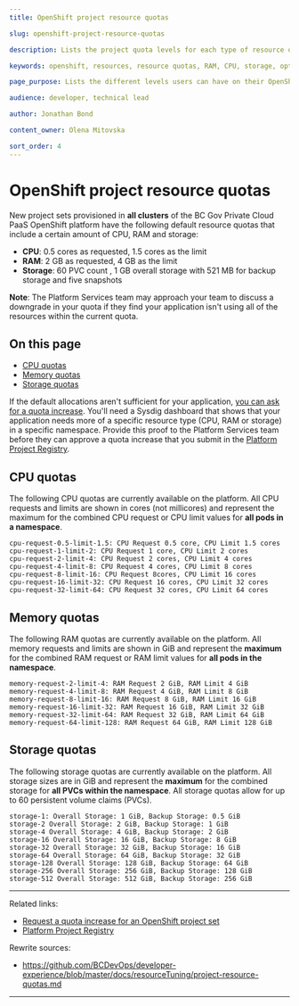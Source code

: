 ```yaml
---
title: OpenShift project resource quotas

slug: openshift-project-resource-quotas

description: Lists the project quota levels for each type of resource on an OpenShift project set.

keywords: openshift, resources, resource quotas, RAM, CPU, storage, optimization, claims, project, quota

page_purpose: Lists the different levels users can have on their OpenShift project sets. The different resources available are CPU, memory, and storage.

audience: developer, technical lead

author: Jonathan Bond

content_owner: Olena Mitovska

sort_order: 4
---
```

# OpenShift project resource quotas

New project sets provisioned in **all clusters** of the BC Gov Private Cloud PaaS OpenShift platform have the following default resource quotas that include a certain amount of CPU, RAM and storage:
- **CPU**: 0.5 cores as requested, 1.5 cores as the limit
- **RAM**: 2 GB as requested, 4 GB as the limit
- **Storage**: 60 PVC count , 1 GB overall storage with 521 MB for backup storage and five snapshots

**Note**: The Platform Services team may approach your team to discuss a downgrade in your quota if they find your application isn't using all of the resources within the current quota.

## On this page
- [CPU quotas](#cpu)
- [Memory quotas](#memory)
- [Storage quotas](#storage)

If the default allocations aren't sufficient for your application, [you can ask for a quota increase](./request-quota-increase-for-openshift-project-set.md). You'll need a Sysdig dashboard that shows that your application needs more of a specific resource type (CPU, RAM or storage) in a specific namespace. Provide this proof to the Platform Services team before they can approve a quota increase that you submit in the [Platform Project Registry](https://registry.developer.gov.bc.ca/public-landing).

## CPU quotas<a name="cpu"></a>

The following CPU quotas are currently available on the platform. All CPU requests and limits are shown in cores (not millicores) and represent the maximum for the combined CPU request or CPU limit values for **all pods in a namespace**.

```
cpu-request-0.5-limit-1.5: CPU Request 0.5 core, CPU Limit 1.5 cores
cpu-request-1-limit-2: CPU Request 1 core, CPU Limit 2 cores
cpu-request-2-limit-4: CPU Request 2 cores, CPU Limit 4 cores
cpu-request-4-limit-8: CPU Request 4 cores, CPU Limit 8 cores
cpu-request-8-limit-16: CPU Request 8cores, CPU Limit 16 cores
cpu-request-16-limit-32: CPU Request 16 cores, CPU Limit 32 cores
cpu-request-32-limit-64: CPU Request 32 cores, CPU Limit 64 cores
```

## Memory quotas<a name="memory"></a>

The following RAM quotas are currently available on the platform. All memory requests and limits are shown in GiB and represent the **maximum** for the combined RAM request or RAM limit values for **all pods in the namespace**.

```
memory-request-2-limit-4: RAM Request 2 GiB, RAM Limit 4 GiB
memory-request-4-limit-8: RAM Request 4 GiB, RAM Limit 8 GiB
memory-request-8-limit-16: RAM Request 8 GiB, RAM Limit 16 GiB
memory-request-16-limit-32: RAM Request 16 GiB, RAM Limit 32 GiB
memory-request-32-limit-64: RAM Request 32 GiB, RAM Limit 64 GiB
memory-request-64-limit-128: RAM Request 64 GiB, RAM Limit 128 GiB
```

## Storage quotas<a name="storage"></a>

The following storage quotas are currently available on the platform. All storage sizes are in GiB and represent the **maximum** for the combined storage for **all PVCs within the namespace**. All storage quotas allow for up to 60 persistent volume claims (PVCs).

```
storage-1: Overall Storage: 1 GiB, Backup Storage: 0.5 GiB
storage-2 Overall Storage: 2 GiB, Backup Storage: 1 GiB
storage-4 Overall Storage: 4 GiB, Backup Storage: 2 GiB
storage-16 Overall Storage: 16 GiB, Backup Storage: 8 GiB
storage-32 Overall Storage: 32 GiB, Backup Storage: 16 GiB
storage-64 Overall Storage: 64 GiB, Backup Storage: 32 GiB
storage-128 Overall Storage: 128 GiB, Backup Storage: 64 GiB
storage-256 Overall Storage: 256 GiB, Backup Storage: 128 GiB
storage-512 Overall Storage: 512 GiB, Backup Storage: 256 GiB
```
---
Related links:
* [Request a quota increase for an OpenShift project set](./openshift-project-resource-quotas/)
* [Platform Project Registry](https://registry.developer.gov.bc.ca/public-landing)

Rewrite sources:
* https://github.com/BCDevOps/developer-experience/blob/master/docs/resourceTuning/project-resource-quotas.md
---
